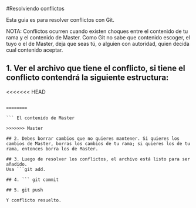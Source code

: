 #Resolviendo conflictos

Esta guia es para resolver conflictos con Git.

NOTA: Conflictos ocurren cuando existen choques entre el contenido de tu rama y el contenido de Master. Como Git no sabe que contenido escoger, el tuyo o el de Master, deja que seas tú, o alguien con autoridad, quien decida cual contenido aceptar.

## 1. Ver el archivo que tiene el conflicto, si tiene el conflicto contendrá la siguiente estructura:

<<<<<<< HEAD


```  Tu contenido...

========

``` El contenido de Master

>>>>>>> Master

## 2. Debes borrar cambios que no quieres mantener. Si quieres los cambios de Master, borras los cambios de tu rama; si quieres los de tu rama, entonces borra los de Master.

## 3. Luego de resolver los conflictos, el archivo está listo para ser añadido. 
Usa ```git add.

## 4. ``` git commit

## 5. git push

Y conflicto resuelto. 